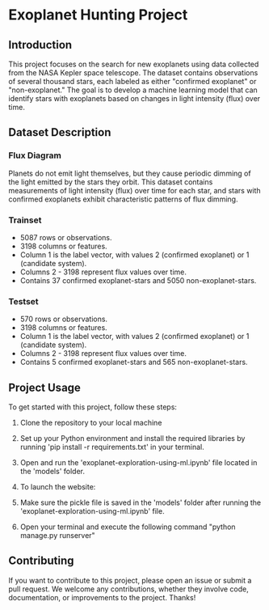 # Exoplanet Hunting Project

## Introduction

This project focuses on the search for new exoplanets using data collected from the NASA Kepler space telescope. The dataset contains observations of several thousand stars, each labeled as either "confirmed exoplanet" or "non-exoplanet." The goal is to develop a machine learning model that can identify stars with exoplanets based on changes in light intensity (flux) over time.

## Dataset Description

### Flux Diagram

Planets do not emit light themselves, but they cause periodic dimming of the light emitted by the stars they orbit. This dataset contains measurements of light intensity (flux) over time for each star, and stars with confirmed exoplanets exhibit characteristic patterns of flux dimming.

### Trainset

- 5087 rows or observations.
- 3198 columns or features.
- Column 1 is the label vector, with values 2 (confirmed exoplanet) or 1 (candidate system).
- Columns 2 - 3198 represent flux values over time.
- Contains 37 confirmed exoplanet-stars and 5050 non-exoplanet-stars.

### Testset

- 570 rows or observations.
- 3198 columns or features.
- Column 1 is the label vector, with values 2 (confirmed exoplanet) or 1 (candidate system).
- Columns 2 - 3198 represent flux values over time.
- Contains 5 confirmed exoplanet-stars and 565 non-exoplanet-stars.


## Project Usage

To get started with this project, follow these steps:

1. Clone the repository to your local machine
2. Set up your Python environment and install the required libraries by running 'pip install -r requirements.txt' in your terminal.
3. Open and run the 'exoplanet-exploration-using-ml.ipynb' file located in the 'models' folder.

4. To launch the website:
5. Make sure the pickle file is saved in the 'models' folder after running the 'exoplanet-exploration-using-ml.ipynb' file.
6. Open your terminal and execute the following command "python manage.py runserver"

## Contributing

If you want to contribute to this project, please open an issue or submit a pull request. We welcome any contributions, whether they involve code, documentation, or improvements to the project. Thanks!
